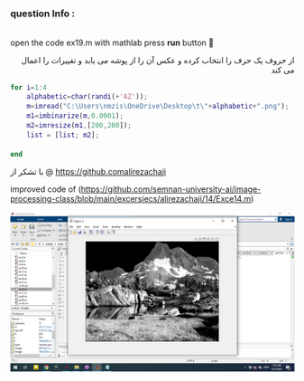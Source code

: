
### question Info :

###### 
open the code ex19.m with mathlab press **run** button :rocket: 

<div dir = "rtl">
از حروف یک حرف را انتخاب کرده و عکس آن را از پوشه می یابد و تغییرات را اعمال می کند
</div>

```matlab
for i=1:4
    alphabetic=char(randi(+'AZ'));
    m=imread("C:\Users\nmzis\OneDrive\Desktop\t\"+alphabetic+".png");
    m1=imbinarize(m,0.0001);
    m2=imresize(m1,[200,200]);
    list = [list; m2]; 

end

```

با تشکر از @ https://github.comalirezachaji


improved code of (https://github.com/semnan-university-ai/image-processing-class/blob/main/excersiecs/alirezachaji/14/Exce14.m)

![img](https://github.com/semnan-university-ai/image-processing-class/blob/main/excersiecs/mohammadhoseinazad/17/ex17.png)

